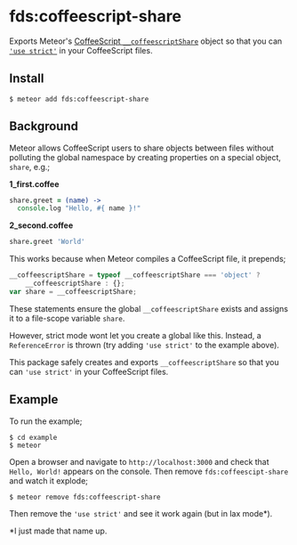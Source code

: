 fds:coffeescript-share
======================

Exports Meteor's [CoffeeScript `__coffeescriptShare`][meteor-coffeescript]
object so that you can [`'use strict'`][strict-mode] in your CoffeeScript
files.


Install
-------

```ShellSession
$ meteor add fds:coffeescript-share
```


Background
----------

Meteor allows CoffeeScript users to share objects between files without
polluting the global namespace by creating properties on a special object,
`share`, e.g.;

__1_first.coffee__
```CoffeeScript
share.greet = (name) ->
  console.log "Hello, #{ name }!"
```

__2_second.coffee__
```CoffeeScript
share.greet 'World'
```

This works because when Meteor compiles a CoffeeScript file, it prepends;

```JavaScript
__coffeescriptShare = typeof __coffeescriptShare === 'object' ?
    __coffeescriptShare : {};
var share = __coffeescriptShare;
```

These statements ensure the global `__coffeescriptShare` exists and assigns it to
a file-scope variable `share`.

However, strict mode wont let you create a global like this. Instead, a
`ReferenceError` is thrown (try adding `'use strict'` to the example above).

This package safely creates and exports `__coffeescriptShare` so that you can
`'use strict'` in your CoffeeScript files.


Example
-------

To run the example;

```ShellSession
$ cd example
$ meteor
```

Open a browser and navigate to `http://localhost:3000` and check that
`Hello, World!` appears on the console. Then remove `fds:coffeescipt-share` and
watch it explode;

```ShellSession
$ meteor remove fds:coffeescript-share
```

Then remove the `'use strict'` and see it work again (but in lax mode*).

*I just made that name up.


[meteor-coffeescript]: https://docs.meteor.com/#/full/coffeescript "Meteor's coffeescript package documentation"
[strict-mode]: https://developer.mozilla.org/en-US/docs/Web/JavaScript/Reference/Strict_mode "MDN's strict mode documentation"

